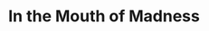 ---
title: "In the Mouth of Madness"

year: 1994

director: "John Carpenter"

summary: "People go crazy when they read this book. An investigator looks into the matter, but to do so he has to read the... Oh noooooo...."

comment: "A personal favourite. I always wanted to tell someone that the villain author looks a lot like Steven Pinker, but I've never met anyone that have seen both.Maybe..."

image: "https://64.media.tumblr.com/ae28f35582dd141e12636ac8cb7671a2/06ff7a8ce87f24c4-05/s640x960/812fe3071ab2230df7bff26671a527a25b451e80.gifv"

imdb: "https://www.imdb.com/title/tt0113409/"

quotes:
  - "Do you read Sutter Cane?"
  - "I'm sorry about the balls! It was a lucky shot, that's all!"
---